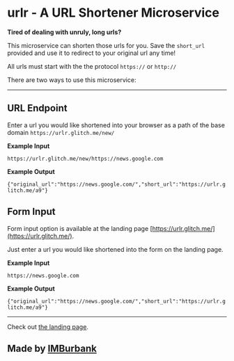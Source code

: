 urlr - A URL Shortener Microservice
=========================

**Tired of dealing with unruly, long urls?**

This microservice can shorten those urls for you. Save the `short_url` provided and use it to redirect to your original url any time!

All urls must start with the the protocol `https://` or `http://`

There are two ways to use this microservice:

----------------

## URL Endpoint
Enter a url you would like shortened into your browser as a path of the base domain `https://urlr.glitch.me/new/`

**Example Input**

``https://urlr.glitch.me/new/https://news.google.com``

**Example Output**

`{"original_url":"https://news.google.com/","short_url":"https://urlr.glitch.me/a9"}`


## Form Input
Form input option is available at the landing page [https://urlr.glitch.me/](https://urlr.glitch.me/).

Just enter a url you would like shortened into the form on the landing page.

**Example Input**

`https://news.google.com`

**Example Output**

`{"original_url":"https://news.google.com/","short_url":"https://urlr.glitch.me/a9"}`

----------------

Check out [the landing page](https://urlr.glitch.me/).

Made by [IMBurbank](https://github.com/IMBurbank)
-------------------

